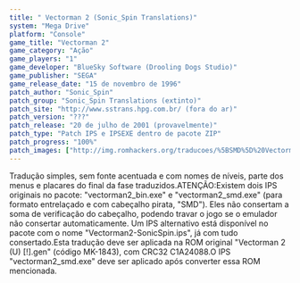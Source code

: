 ```yaml
---
title: " Vectorman 2 (Sonic_Spin Translations)"
system: "Mega Drive"
platform: "Console"
game_title: "Vectorman 2"
game_category: "Ação"
game_players: "1"
game_developer: "BlueSky Software (Drooling Dogs Studio)"
game_publisher: "SEGA"
game_release_date: "15 de novembro de 1996"
patch_author: "Sonic_Spin"
patch_group: "Sonic_Spin Translations (extinto)"
patch_site: "http://www.sstrans.hpg.com.br/ (fora do ar)"
patch_version: "???"
patch_release: "20 de julho de 2001 (provavelmente)"
patch_type: "Patch IPS e IPSEXE dentro de pacote ZIP"
patch_progress: "100%"
patch_images: ["http://img.romhackers.org/traducoes/%5BSMD%5D%20Vectorman%202%20-%20Sonic_Spin%20Translations%20-%201.png","http://img.romhackers.org/traducoes/%5BSMD%5D%20Vectorman%202%20-%20Sonic_Spin%20Translations%20-%202.png","http://img.romhackers.org/traducoes/%5BSMD%5D%20Vectorman%202%20-%20Sonic_Spin%20Translations%20-%203.png"]
---
```

Tradução simples, sem fonte acentuada e com nomes de níveis, parte dos menus e placares do final da fase traduzidos.ATENÇÃO:Existem dois IPS originais no pacote: "vectorman2_bin.exe" e "vectorman2_smd.exe" (para formato entrelaçado e com cabeçalho pirata, "SMD"). Eles não consertam a soma de verificação do cabeçalho, podendo travar o jogo se o emulador não consertar automaticamente. Um IPS alternativo está disponível no pacote com o nome "Vectorman2-SonicSpin.ips", já com tudo consertado.Esta tradução deve ser aplicada na ROM original "Vectorman 2 (U) [!].gen" (código MK-1843), com CRC32 C1A24088.O IPS "vectorman2_smd.exe" deve ser aplicado após converter essa ROM mencionada.